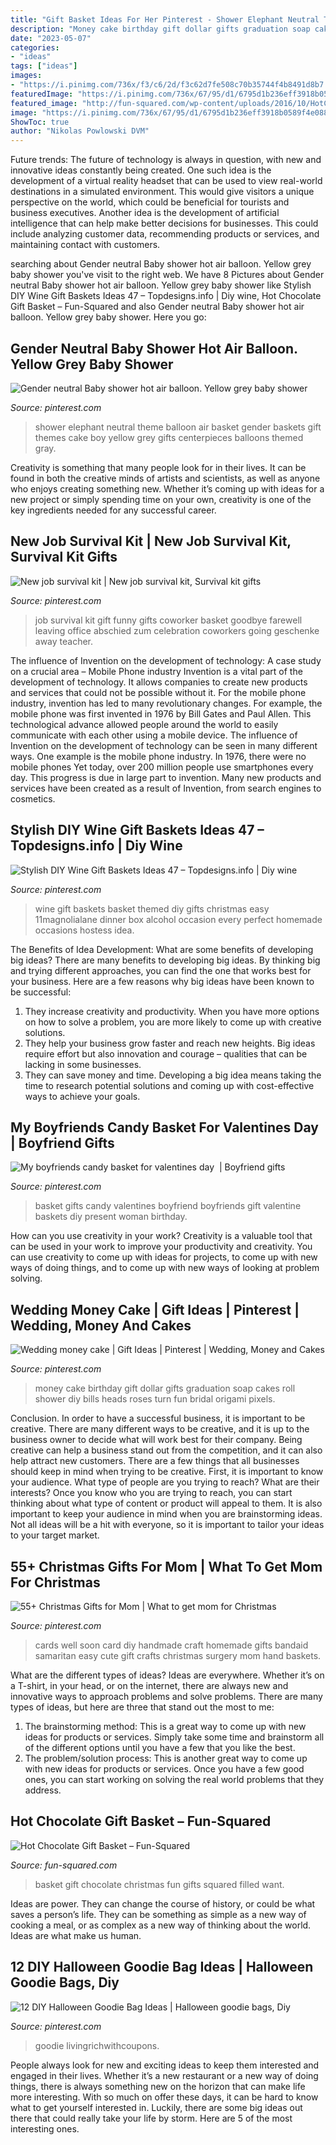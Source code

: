 ```yaml
---
title: "Gift Basket Ideas For Her Pinterest - Shower Elephant Neutral Theme Balloon Air Basket Gender Baskets Gift Themes Cake Boy Yellow Grey Gifts Centerpieces Balloons Themed Gray"
description: "Money cake birthday gift dollar gifts graduation soap cakes roll shower diy bills heads roses turn fun bridal origami pixels"
date: "2023-05-07"
categories:
- "ideas"
tags: ["ideas"]
images:
- "https://i.pinimg.com/736x/f3/c6/2d/f3c62d7fe508c70b35744f4b8491d8b7.jpg"
featuredImage: "https://i.pinimg.com/736x/67/95/d1/6795d1b236eff3918b0589f4e088f0d8--art-cards-cards-diy.jpg"
featured_image: "http://fun-squared.com/wp-content/uploads/2016/10/HotChocolateGiftBasketIdeas.jpg"
image: "https://i.pinimg.com/736x/67/95/d1/6795d1b236eff3918b0589f4e088f0d8--art-cards-cards-diy.jpg"
ShowToc: true
author: "Nikolas Powlowski DVM"
---
```



Future trends:
The future of technology is always in question, with new and innovative ideas constantly being created. One such idea is the development of a virtual reality headset that can be used to view real-world destinations in a simulated environment. This would give visitors a unique perspective on the world, which could be beneficial for tourists and business executives. Another idea is the development of artificial intelligence that can help make better decisions for businesses. This could include analyzing customer data, recommending products or services, and maintaining contact with customers.

	

		
searching about Gender neutral Baby shower hot air balloon. Yellow grey baby shower you've visit to the right web. We have 8 Pictures about Gender neutral Baby shower hot air balloon. Yellow grey baby shower like Stylish DIY Wine Gift Baskets Ideas 47 – Topdesigns.info | Diy wine, Hot Chocolate Gift Basket – Fun-Squared and also Gender neutral Baby shower hot air balloon. Yellow grey baby shower. Here you go:
		
    
## Gender Neutral Baby Shower Hot Air Balloon. Yellow Grey Baby Shower

<img loading=lazy src="https://i.pinimg.com/736x/cb/53/4c/cb534c7467ff02d70c3cef0aa78cb1e4.jpg" onerror="this.onerror=null;this.src='https://tse2.mm.bing.net/th?id=OIP.DKe0TeMHCd8ts7STbTHfKgHaJ3&amp;pid=15.1';" alt="Gender neutral Baby shower hot air balloon. Yellow grey baby shower">

_Source: pinterest.com_

>shower elephant neutral theme balloon air basket gender baskets gift themes cake boy yellow grey gifts centerpieces balloons themed gray. 

	

Creativity is something that many people look for in their lives. It can be found in both the creative minds of artists and scientists, as well as anyone who enjoys creating something new. Whether it’s coming up with ideas for a new project or simply spending time on your own, creativity is one of the key ingredients needed for any successful career.

    
## New Job Survival Kit | New Job Survival Kit, Survival Kit Gifts

<img loading=lazy src="https://i.pinimg.com/736x/a2/6a/64/a26a6451aac45d5425856167033664b0.jpg" onerror="this.onerror=null;this.src='https://tse4.mm.bing.net/th?id=OIP.aAESJuwfQnJYesNA183-gAHaJ3&amp;pid=15.1';" alt="New job survival kit | New job survival kit, Survival kit gifts">

_Source: pinterest.com_

>job survival kit gift funny gifts coworker basket goodbye farewell leaving office abschied zum celebration coworkers going geschenke away teacher. 

	

The influence of Invention on the development of technology: A case study on a crucial area – Mobile Phone industry
Invention is a vital part of the development of technology. It allows companies to create new products and services that could not be possible without it. For the mobile phone industry, invention has led to many revolutionary changes. For example, the mobile phone was first invented in 1976 by Bill Gates and Paul Allen. This technological advance allowed people around the world to easily communicate with each other using a mobile device.
The influence of Invention on the development of technology can be seen in many different ways. One example is the mobile phone industry. In 1976, there were no mobile phones Yet today, over 200 million people use smartphones every day. This progress is due in large part to invention. Many new products and services have been created as a result of Invention, from search engines to cosmetics.

    
## Stylish DIY Wine Gift Baskets Ideas 47 – Topdesigns.info | Diy Wine

<img loading=lazy src="https://i.pinimg.com/736x/9a/31/00/9a3100eab4b2ba31f4974afe97388c6b.jpg" onerror="this.onerror=null;this.src='https://tse1.mm.bing.net/th?id=OIP.XaFrDudfJfRCqOGxheQPfwHaLA&amp;pid=15.1';" alt="Stylish DIY Wine Gift Baskets Ideas 47 – Topdesigns.info | Diy wine">

_Source: pinterest.com_

>wine gift baskets basket themed diy gifts christmas easy 11magnolialane dinner box alcohol occasion every perfect homemade occasions hostess idea. 

	

The Benefits of Idea Development: What are some benefits of developing big ideas?
There are many benefits to developing big ideas. By thinking big and trying different approaches, you can find the one that works best for your business. Here are a few reasons why big ideas have been known to be successful: 
1. They increase creativity and productivity. When you have more options on how to solve a problem, you are more likely to come up with creative solutions. 
2. They help your business grow faster and reach new heights. Big ideas require effort but also innovation and courage – qualities that can be lacking in some businesses. 
3. They can save money and time. Developing a big idea means taking the time to research potential solutions and coming up with cost-effective ways to achieve your goals.

    
## My Boyfriends Candy Basket For Valentines Day ️ | Boyfriend Gifts

<img loading=lazy src="https://i.pinimg.com/736x/85/9d/3d/859d3d55dc344e5c07784a7e63fcda76--boyfriend-gifts-my-boyfriend.jpg" onerror="this.onerror=null;this.src='https://tse4.mm.bing.net/th?id=OIP.mLa2H71O1iaeQFY7iUw8ggHaJ3&amp;pid=15.1';" alt="My boyfriends candy basket for valentines day ️ | Boyfriend gifts">

_Source: pinterest.com_

>basket gifts candy valentines boyfriend boyfriends gift valentine baskets diy present woman birthday. 

	

How can you use creativity in your work?
Creativity is a valuable tool that can be used in your work to improve your productivity and creativity. You can use creativity to come up with ideas for projects, to come up with new ways of doing things, and to come up with new ways of looking at problem solving.

    
## Wedding Money Cake | Gift Ideas | Pinterest | Wedding, Money And Cakes

<img loading=lazy src="https://s-media-cache-ak0.pinimg.com/736x/32/cf/1c/32cf1ca2faa3ed8c2e46cde6904fc976.jpg" onerror="this.onerror=null;this.src='https://tse3.mm.bing.net/th?id=OIP.lyTqiZWW6PpVZZKV7l68DAHaJ4&amp;pid=15.1';" alt="Wedding money cake | Gift Ideas | Pinterest | Wedding, Money and Cakes">

_Source: pinterest.com_

>money cake birthday gift dollar gifts graduation soap cakes roll shower diy bills heads roses turn fun bridal origami pixels. 

	

Conclusion.
In order to have a successful business, it is important to be creative. There are many different ways to be creative, and it is up to the business owner to decide what will work best for their company. Being creative can help a business stand out from the competition, and it can also help attract new customers. There are a few things that all businesses should keep in mind when trying to be creative.
First, it is important to know your audience. What type of people are you trying to reach? What are their interests? Once you know who you are trying to reach, you can start thinking about what type of content or product will appeal to them. It is also important to keep your audience in mind when you are brainstorming ideas. Not all ideas will be a hit with everyone, so it is important to tailor your ideas to your target market.

    
## 55+ Christmas Gifts For Mom | What To Get Mom For Christmas

<img loading=lazy src="https://i.pinimg.com/736x/67/95/d1/6795d1b236eff3918b0589f4e088f0d8--art-cards-cards-diy.jpg" onerror="this.onerror=null;this.src='https://tse4.mm.bing.net/th?id=OIP.viBWqCRRVCwxhmZWYX7XuQHaJ3&amp;pid=15.1';" alt="55+ Christmas Gifts for Mom | What to get mom for Christmas">

_Source: pinterest.com_

>cards well soon card diy handmade craft homemade gifts bandaid samaritan easy cute gift crafts christmas surgery mom hand baskets. 

	

What are the different types of ideas?
Ideas are everywhere. Whether it’s on a T-shirt, in your head, or on the internet, there are always new and innovative ways to approach problems and solve problems. 
There are many types of ideas, but here are three that stand out the most to me: 
1. The brainstorming method: This is a great way to come up with new ideas for products or services. Simply take some time and brainstorm all of the different options until you have a few that you like the best.
2. The problem/solution process: This is another great way to come up with new ideas for products or services. Once you have a few good ones, you can start working on solving the real world problems that they address. 

    
## Hot Chocolate Gift Basket – Fun-Squared

<img loading=lazy src="http://fun-squared.com/wp-content/uploads/2016/10/HotChocolateGiftBasketIdeas.jpg" onerror="this.onerror=null;this.src='https://tse4.mm.bing.net/th?id=OIP.Eia4zgdGqwQMQlNFTTDmHAHaKh&amp;pid=15.1';" alt="Hot Chocolate Gift Basket – Fun-Squared">

_Source: fun-squared.com_

>basket gift chocolate christmas fun gifts squared filled want. 

	

Ideas are power. They can change the course of history, or could be what saves a person’s life. They can be something as simple as a new way of cooking a meal, or as complex as a new way of thinking about the world. Ideas are what make us human.

    
## 12 DIY Halloween Goodie Bag Ideas | Halloween Goodie Bags, Diy

<img loading=lazy src="https://i.pinimg.com/736x/f3/c6/2d/f3c62d7fe508c70b35744f4b8491d8b7.jpg" onerror="this.onerror=null;this.src='https://tse2.mm.bing.net/th?id=OIP.MiTXY4OsmzaW7XlY9ltCnQHaLH&amp;pid=15.1';" alt="12 DIY Halloween Goodie Bag Ideas | Halloween goodie bags, Diy">

_Source: pinterest.com_

>goodie livingrichwithcoupons. 

	

People always look for new and exciting ideas to keep them interested and engaged in their lives. Whether it’s a new restaurant or a new way of doing things, there is always something new on the horizon that can make life more interesting. With so much on offer these days, it can be hard to know what to get yourself interested in. Luckily, there are some big ideas out there that could really take your life by storm. Here are 5 of the most interesting ones.

